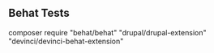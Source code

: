 Behat Tests
------------

composer require "behat/behat" "drupal/drupal-extension" "devinci/devinci-behat-extension"


